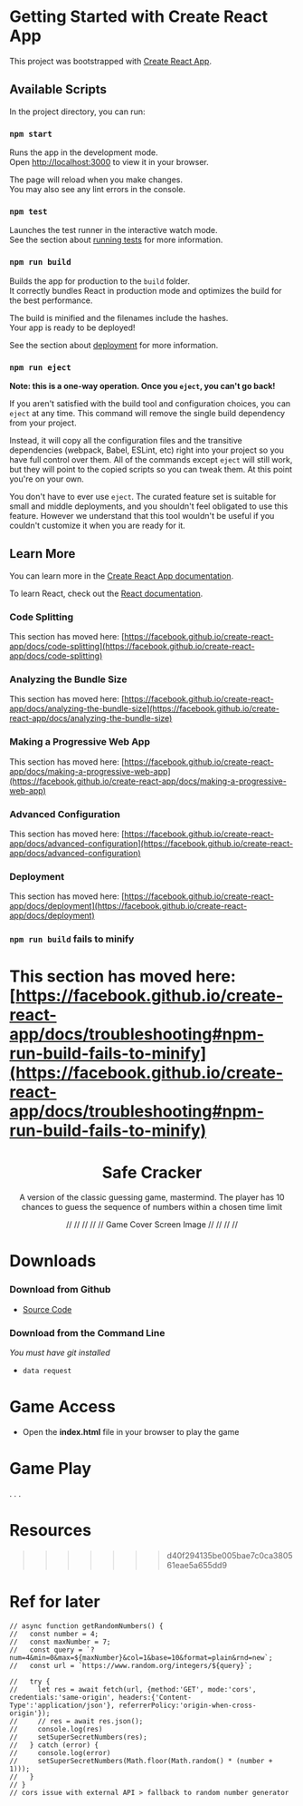 
# Getting Started with Create React App

This project was bootstrapped with [Create React App](https://github.com/facebook/create-react-app).

## Available Scripts

In the project directory, you can run:

### `npm start`

Runs the app in the development mode.\
Open [http://localhost:3000](http://localhost:3000) to view it in your browser.

The page will reload when you make changes.\
You may also see any lint errors in the console.

### `npm test`

Launches the test runner in the interactive watch mode.\
See the section about [running tests](https://facebook.github.io/create-react-app/docs/running-tests) for more information.

### `npm run build`

Builds the app for production to the `build` folder.\
It correctly bundles React in production mode and optimizes the build for the best performance.

The build is minified and the filenames include the hashes.\
Your app is ready to be deployed!

See the section about [deployment](https://facebook.github.io/create-react-app/docs/deployment) for more information.

### `npm run eject`

**Note: this is a one-way operation. Once you `eject`, you can't go back!**

If you aren't satisfied with the build tool and configuration choices, you can `eject` at any time. This command will remove the single build dependency from your project.

Instead, it will copy all the configuration files and the transitive dependencies (webpack, Babel, ESLint, etc) right into your project so you have full control over them. All of the commands except `eject` will still work, but they will point to the copied scripts so you can tweak them. At this point you're on your own.

You don't have to ever use `eject`. The curated feature set is suitable for small and middle deployments, and you shouldn't feel obligated to use this feature. However we understand that this tool wouldn't be useful if you couldn't customize it when you are ready for it.

## Learn More

You can learn more in the [Create React App documentation](https://facebook.github.io/create-react-app/docs/getting-started).

To learn React, check out the [React documentation](https://reactjs.org/).

### Code Splitting

This section has moved here: [https://facebook.github.io/create-react-app/docs/code-splitting](https://facebook.github.io/create-react-app/docs/code-splitting)

### Analyzing the Bundle Size

This section has moved here: [https://facebook.github.io/create-react-app/docs/analyzing-the-bundle-size](https://facebook.github.io/create-react-app/docs/analyzing-the-bundle-size)

### Making a Progressive Web App

This section has moved here: [https://facebook.github.io/create-react-app/docs/making-a-progressive-web-app](https://facebook.github.io/create-react-app/docs/making-a-progressive-web-app)

### Advanced Configuration

This section has moved here: [https://facebook.github.io/create-react-app/docs/advanced-configuration](https://facebook.github.io/create-react-app/docs/advanced-configuration)

### Deployment

This section has moved here: [https://facebook.github.io/create-react-app/docs/deployment](https://facebook.github.io/create-react-app/docs/deployment)

### `npm run build` fails to minify

This section has moved here: [https://facebook.github.io/create-react-app/docs/troubleshooting#npm-run-build-fails-to-minify](https://facebook.github.io/create-react-app/docs/troubleshooting#npm-run-build-fails-to-minify)
=======
<div align='center'>
  <h1>Safe Cracker</h1>
A version of the classic guessing game, mastermind. The player has 10 chances to guess the sequence of numbers within a chosen time limit
 
//
//
//
//
// Game Cover Screen Image //
//
//
//
</div>



# Downloads
### Download from Github
* [Source Code]()
### Download from the Command Line
*You must have git installed*
* ``` data request ```
# Game Access
* Open the **index.html** file in your browser to play the game
# Game Play
.
.
.
# Resources
>>>>>>> d40f294135be005bae7c0ca380561eae5a655dd9


# Ref for later 

    // async function getRandomNumbers() {
    //   const number = 4;
    //   const maxNumber = 7;
    //   const query = `?num=4&min=0&max=${maxNumber}&col=1&base=10&format=plain&rnd=new`;
    //   const url = `https://www.random.org/integers/${query}`;
      
    //   try {
    //     let res = await fetch(url, {method:'GET', mode:'cors', credentials:'same-origin', headers:{'Content-Type':'application/json'}, referrerPolicy:'origin-when-cross-origin'});
    //     // res = await res.json();
    //     console.log(res)
    //     setSuperSecretNumbers(res);
    //   } catch (error) {
    //     console.log(error)
    //     setSuperSecretNumbers(Math.floor(Math.random() * (number + 1)));
    //   }
    // }
    // cors issue with external API > fallback to random number generator